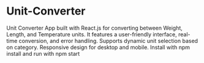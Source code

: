 # Unit-Converter
 Unit Converter App built with React.js for converting between Weight, Length, and Temperature units. It features a user-friendly interface, real-time conversion, and error handling. Supports dynamic unit selection based on category. Responsive design for desktop and mobile. Install with npm install and run with npm start
